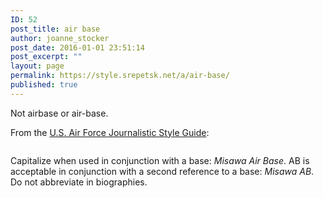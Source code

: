 ```yaml
---
ID: 52
post_title: air base
author: joanne_stocker
post_date: 2016-01-01 23:51:14
post_excerpt: ""
layout: page
permalink: https://style.srepetsk.net/a/air-base/
published: true
---
```

Not airbase or air-base.

From the <a href="http://www.af.mil/portals/1/documents/homepage/afjournalisticstyleguidedecember2013.pdf" target="_blank">U.S. Air Force Journalistic Style Guide</a>:
<div class="page" title="Page 3">
<div class="layoutArea">
<div class="column">

Capitalize when used in conjunction with a base: <em>Misawa Air Base</em>. AB is acceptable in conjunction with a second reference to a base: <em>Misawa AB</em>. Do not abbreviate in biographies.

</div>
</div>
</div>